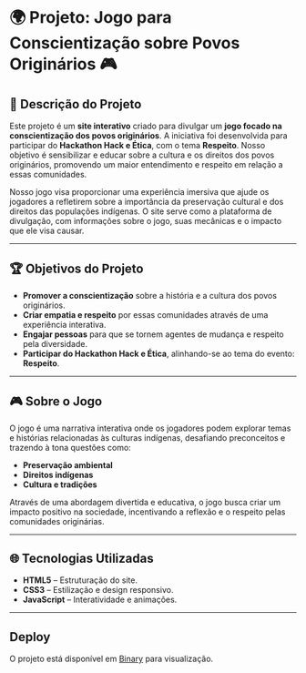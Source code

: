 # 🌍 **Projeto: Jogo para Conscientização sobre Povos Originários** 🎮

## 📜 **Descrição do Projeto**
Este projeto é um **site interativo** criado para divulgar um **jogo focado na conscientização dos povos originários**. A iniciativa foi desenvolvida para participar do **Hackathon Hack e Ética**, com o tema **Respeito**. Nosso objetivo é sensibilizar e educar sobre a cultura e os direitos dos povos originários, promovendo um maior entendimento e respeito em relação a essas comunidades.

Nosso jogo visa proporcionar uma experiência imersiva que ajude os jogadores a refletirem sobre a importância da preservação cultural e dos direitos das populações indígenas. O site serve como a plataforma de divulgação, com informações sobre o jogo, suas mecânicas e o impacto que ele visa causar.

---

## 🏆 **Objetivos do Projeto**
- **Promover a conscientização** sobre a história e a cultura dos povos originários.
- **Criar empatia e respeito** por essas comunidades através de uma experiência interativa.
- **Engajar pessoas** para que se tornem agentes de mudança e respeito pela diversidade.
- **Participar do Hackathon Hack e Ética**, alinhando-se ao tema do evento: **Respeito**.

---

## 🎮 **Sobre o Jogo**
O jogo é uma narrativa interativa onde os jogadores podem explorar temas e histórias relacionadas às culturas indígenas, desafiando preconceitos e trazendo à tona questões como:
- **Preservação ambiental**
- **Direitos indígenas**
- **Cultura e tradições**

Através de uma abordagem divertida e educativa, o jogo busca criar um impacto positivo na sociedade, incentivando a reflexão e o respeito pelas comunidades originárias.

---

## 🌐 **Tecnologias Utilizadas**
- **HTML5** – Estruturação do site.
- **CSS3** – Estilização e design responsivo.
- **JavaScript** – Interatividade e animações.

---
## Deploy

O projeto está disponível em [Binary](https://sthrmzy.github.io/Binary/) para visualização.


